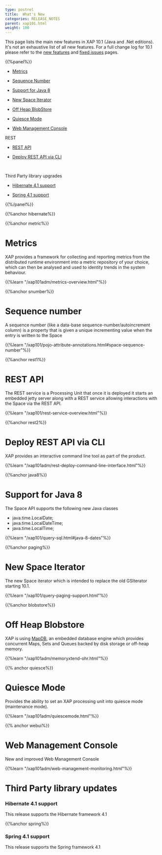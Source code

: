 ```yaml
---
type: postrel
title:  What's New
categories: RELEASE_NOTES
parent: xap101.html
weight: 100
---
```


This page lists the main new features in XAP 10.1 (Java and .Net editions). It's not an exhaustive list of all new features. For a full change log for 10.1 please refer to the [new features](./101new-features.html) and [fixed issues](./101fixed-issues.html) pages.


{{%panel%}}

- [Metrics](#metrics)

- [Sequence Number](#snumber)

- [Support for Java 8](#java8)

- [New Space Iterator](#paging)

- [Off Heap BlobStore](#blobstore)

- [Quiesce Mode](#quiesce)

- [Web Management Console](#webui)



REST

- [REST API](#rest1)

- [Deploy REST API via CLI](#rest2)


<br>

Third Party library upgrades

- [Hibernate  4.1 support](#hibernate)

- [Spring  4.1 support](#spring)

{{%/panel%}}




{{%anchor hibernate%}}


{{%anchor metric%}}

# Metrics

XAP provides a framework for collecting and reporting metrics from the distributed runtime environment into a metric repository of your choice, which can then be analysed and used to identity trends in the system behaviour.

{{%learn "/xap101adm/metrics-overview.html"%}}


{{%anchor snumber%}}

# Sequence number

A sequence number (like a data-base sequence-number/autoincrement column) is a property that is given a unique incrementing value when the entry is written to the Space

{{%learn "/xap101/pojo-attribute-annotations.html#space-sequence-number"%}}


{{%anchor rest1%}}

# REST API

The REST service is a Processing Unit that once it is deployed it starts an embedded jetty server along with a REST service allowing interactions with the Space via the REST API.

{{%learn "/xap101/rest-service-overview.html"%}}


{{%anchor rest2%}}

# Deploy REST API via CLI
XAP provides an interactive command line tool as part of the product.

{{%learn "/xap101adm/rest-deploy-command-line-interface.html"%}}


{{%anchor java8%}}

# Support for Java 8

The Space API supports the following new Java classes

- java.time.LocalDate;
- java.time.LocalDateTime;
- java.time.LocalTime;

{{%learn "/xap101/query-sql.html#java-8-dates"%}}

{{%anchor paging%}}

# New Space Iterator

The new Space iterator which is intended to replace the old GSIterator starting 10.1.

{{%learn "/xap101/query-paging-support.html"%}}

{{%anchor blobstore%}}

# Off Heap Blobstore

XAP is using [MapDB](http://www.mapdb.org/), an embedded database engine which provides concurrent Maps, Sets and Queues backed by disk storage or off-heap memory.

{{%learn "/xap101adm/memoryxtend-ohr.html"%}}


{{% anchor quiesce%}}

# Quiesce Mode

Provides the ability to set an XAP processing unit into quiesce mode (maintenance mode).

{{%learn "/xap101adm/quiescemode.html"%}}


{{% anchor webui%}}

# Web Management Console

New and improved Web Management Console

{{%learn "/xap101adm/web-management-monitoring.html"%}}


# Third Party library updates

### Hibernate 4.1 support

This release supports the Hibernate framework 4.1

{{%anchor spring%}}

### Spring 4.1 support

This release supports the Spring framework 4.1
